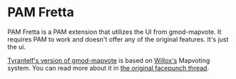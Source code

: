 PAM Fretta
===
PAM Fretta is a PAM extension that utilizes the UI from gmod-mapvote. It requires PAM to work and doesn't offer any of the original features. It's just the ui.

[Tyrantelf's version of gmod-mapvote](https://github.com/tyrantelf/gmod-mapvote) is based on [Willox's](http://steamcommunity.com/id/Willox303) Mapvoting system.
You can read more about it in [the original facepunch thread](https://facepunch.com/showthread.php?t=1268353).

